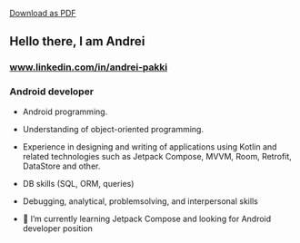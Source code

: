 [Download as PDF](https://github.com/Pakki/pakki/blob/main/Andrei%20Pakki%20software%20developer.pdf "download")

## Hello there, I am Andrei

### www.linkedin.com/in/andrei-pakki 

### **Android developer**

- Android programming.
- Understanding of object-oriented programming.
- Experience in designing and writing of applications using Kotlin  and related technologies such as Jetpack Compose, MVVM, Room, Retrofit, DataStore and other.
- DB skills (SQL, ORM, queries)
- Debugging, analytical, problemsolving, and interpersonal skills

- 🌱 I’m currently learning Jetpack Compose and looking for Android developer position
